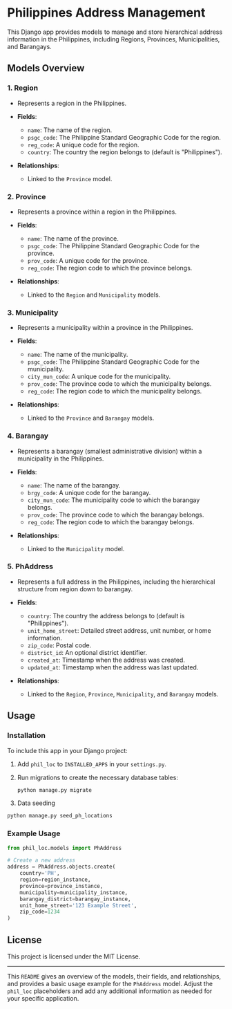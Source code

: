 # Philippines Address Management

This Django app provides models to manage and store hierarchical address information in the Philippines, including Regions, Provinces, Municipalities, and Barangays.

## Models Overview

### 1. **Region**
- Represents a region in the Philippines.
- **Fields**:
  - `name`: The name of the region.
  - `psgc_code`: The Philippine Standard Geographic Code for the region.
  - `reg_code`: A unique code for the region.
  - `country`: The country the region belongs to (default is "Philippines").
  
- **Relationships**:
  - Linked to the `Province` model.

### 2. **Province**
- Represents a province within a region in the Philippines.
- **Fields**:
  - `name`: The name of the province.
  - `psgc_code`: The Philippine Standard Geographic Code for the province.
  - `prov_code`: A unique code for the province.
  - `reg_code`: The region code to which the province belongs.
  
- **Relationships**:
  - Linked to the `Region` and `Municipality` models.

### 3. **Municipality**
- Represents a municipality within a province in the Philippines.
- **Fields**:
  - `name`: The name of the municipality.
  - `psgc_code`: The Philippine Standard Geographic Code for the municipality.
  - `city_mun_code`: A unique code for the municipality.
  - `prov_code`: The province code to which the municipality belongs.
  - `reg_code`: The region code to which the municipality belongs.
  
- **Relationships**:
  - Linked to the `Province` and `Barangay` models.

### 4. **Barangay**
- Represents a barangay (smallest administrative division) within a municipality in the Philippines.
- **Fields**:
  - `name`: The name of the barangay.
  - `brgy_code`: A unique code for the barangay.
  - `city_mun_code`: The municipality code to which the barangay belongs.
  - `prov_code`: The province code to which the barangay belongs.
  - `reg_code`: The region code to which the barangay belongs.
  
- **Relationships**:
  - Linked to the `Municipality` model.

### 5. **PhAddress**
- Represents a full address in the Philippines, including the hierarchical structure from region down to barangay.
- **Fields**:
  - `country`: The country the address belongs to (default is "Philippines").
  - `unit_home_street`: Detailed street address, unit number, or home information.
  - `zip_code`: Postal code.
  - `district_id`: An optional district identifier.
  - `created_at`: Timestamp when the address was created.
  - `updated_at`: Timestamp when the address was last updated.
  
- **Relationships**:
  - Linked to the `Region`, `Province`, `Municipality`, and `Barangay` models.

## Usage

### Installation

To include this app in your Django project:

1. Add `phil_loc` to `INSTALLED_APPS` in your `settings.py`.

2. Run migrations to create the necessary database tables:

   ```bash
   python manage.py migrate
   ```
   
3. Data seeding
  ```bash
  python manage.py seed_ph_locations
  ```

### Example Usage

```python
from phil_loc.models import PhAddress

# Create a new address
address = PhAddress.objects.create(
    country='PH',
    region=region_instance,
    province=province_instance,
    municipality=municipality_instance,
    barangay_district=barangay_instance,
    unit_home_street='123 Example Street',
    zip_code=1234
)
```

## License

This project is licensed under the MIT License.

---

This `README` gives an overview of the models, their fields, and relationships, and provides a basic usage example for the `PhAddress` model. Adjust the `phil_loc` placeholders and add any additional information as needed for your specific application.